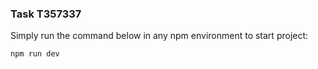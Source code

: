 ### Task T357337

Simply run the command below in any npm environment to start project:

```bash
npm run dev
```

